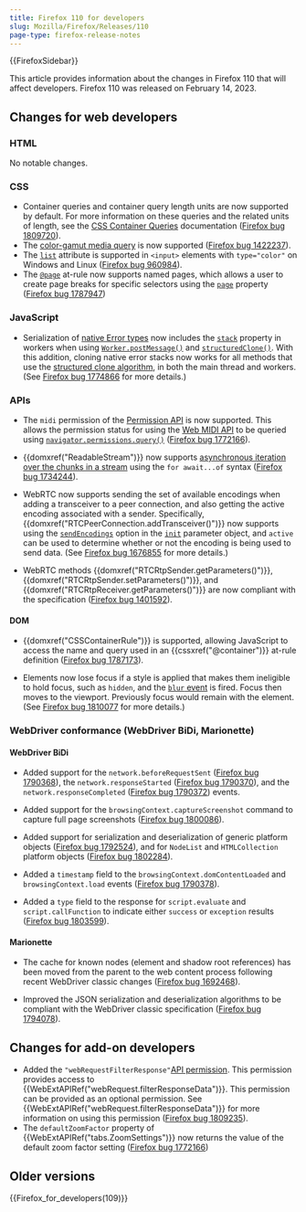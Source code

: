 ```yaml
---
title: Firefox 110 for developers
slug: Mozilla/Firefox/Releases/110
page-type: firefox-release-notes
---
```


{{FirefoxSidebar}}

This article provides information about the changes in Firefox 110 that will affect developers. Firefox 110 was released on February 14, 2023.

## Changes for web developers

### HTML

No notable changes.

### CSS

- Container queries and container query length units are now supported by default.
  For more information on these queries and the related units of length, see the [CSS Container Queries](/en-US/docs/Web/CSS/CSS_container_queries#container_query_length_units) documentation ([Firefox bug 1809720](https://bugzil.la/1809720)).
- The [color-gamut media query](/en-US/docs/Web/CSS/@media/color-gamut) is now supported ([Firefox bug 1422237](https://bugzil.la/1422237)).
- The [`list`](/en-US/docs/Web/HTML/Element/datalist#color_type) attribute is supported in `<input>` elements with `type="color"` on Windows and Linux ([Firefox bug 960984](https://bugzil.la/960984)).
- The [`@page`](/en-US/docs/Web/CSS/@page) at-rule now supports named pages, which allows a user to create page breaks for specific selectors using the [`page`](/en-US/docs/Web/CSS/page) property ([Firefox bug 1787947](https://bugzil.la/1787947))

### JavaScript

- Serialization of [native Error types](/en-US/docs/Web/JavaScript/Reference/Global_Objects/Error#error_types) now includes the [`stack`](/en-US/docs/Web/JavaScript/Reference/Global_Objects/Error/stack) property in workers when using [`Worker.postMessage()`](/en-US/docs/Web/API/Worker/postMessage) and [`structuredClone()`](/en-US/docs/Web/API/structuredClone).
  With this addition, cloning native error stacks now works for all methods that use the [structured clone algorithm](/en-US/docs/Web/API/Web_Workers_API/Structured_clone_algorithm), in both the main thread and workers.
  (See [Firefox bug 1774866](https://bugzil.la/1774866) for more details.)

### APIs

- The `midi` permission of the [Permission API](/en-US/docs/Web/API/Permissions_API) is now supported.
  This allows the permission status for using the [Web MIDI API](/en-US/docs/Web/API/Web_MIDI_API) to be queried using [`navigator.permissions.query()`](/en-US/docs/Web/API/Permissions/query) ([Firefox bug 1772166](https://bugzil.la/1772166)).

- {{domxref("ReadableStream")}} now supports [asynchronous iteration over the chunks in a stream](/en-US/docs/Web/API/ReadableStream#async_iteration) using the `for await...of` syntax ([Firefox bug 1734244](https://bugzil.la/1734244)).

- WebRTC now supports sending the set of available encodings when adding a transceiver to a peer connection, and also getting the active encoding associated with a sender.
  Specifically, {{domxref("RTCPeerConnection.addTransceiver()")}} now supports using the [`sendEncodings`](/en-US/docs/Web/API/RTCPeerConnection/addTransceiver#sendencodings) option in the [`init`](/en-US/docs/Web/API/RTCPeerConnection/addTransceiver#init) parameter object, and `active` can be used to determine whether or not the encoding is being used to send data.
  (See [Firefox bug 1676855](https://bugzil.la/1676855) for more details.)

- WebRTC methods {{domxref("RTCRtpSender.getParameters()")}}, {{domxref("RTCRtpSender.setParameters()")}}, and {{domxref("RTCRtpReceiver.getParameters()")}} are now compliant with the specification ([Firefox bug 1401592](https://bugzil.la/1401592)).

#### DOM

- {{domxref("CSSContainerRule")}} is supported, allowing JavaScript to access the name and query used in an {{cssxref("@container")}} at-rule definition ([Firefox bug 1787173](https://bugzil.la/1787173)).

- Elements now lose focus if a style is applied that makes them ineligible to hold focus, such as `hidden`, and the [`blur` event](/en-US/docs/Web/API/Element/blur_event) is fired.
  Focus then moves to the viewport.
  Previously focus would remain with the element.
  (See [Firefox bug 1810077](https://bugzil.la/1810077) for more details.)

### WebDriver conformance (WebDriver BiDi, Marionette)

#### WebDriver BiDi

- Added support for the `network.beforeRequestSent` ([Firefox bug 1790368](https://bugzil.la/1790368)), the `network.responseStarted` ([Firefox bug 1790370](https://bugzil.la/1790370)), and the `network.responseCompleted` ([Firefox bug 1790372](https://bugzil.la/1790372)) events.

- Added support for the `browsingContext.captureScreenshot` command to capture full page screenshots ([Firefox bug 1800086](https://bugzil.la/1800086)).

- Added support for serialization and deserialization of generic platform objects ([Firefox bug 1792524](https://bugzil.la/1792524)), and for `NodeList` and `HTMLCollection` platform objects ([Firefox bug 1802284](https://bugzil.la/1802284)).

- Added a `timestamp` field to the `browsingContext.domContentLoaded` and `browsingContext.load` events ([Firefox bug 1790378](https://bugzil.la/1790378)).

- Added a `type` field to the response for `script.evaluate` and `script.callFunction` to indicate either `success` or `exception` results ([Firefox bug 1803599](https://bugzil.la/1803599)).

#### Marionette

- The cache for known nodes (element and shadow root references) has been moved from the parent to the web content process following recent WebDriver classic changes ([Firefox bug 1692468](https://bugzil.la/1692468)).

- Improved the JSON serialization and deserialization algorithms to be compliant with the WebDriver classic specification ([Firefox bug 1794078](https://bugzil.la/1794078)).

## Changes for add-on developers

- Added the `"webRequestFilterResponse"`[API permission](/en-US/docs/Mozilla/Add-ons/WebExtensions/manifest.json/permissions#api_permissions). This permission provides access to {{WebExtAPIRef("webRequest.filterResponseData")}}. This permission can be provided as an optional permission. See {{WebExtAPIRef("webRequest.filterResponseData")}} for more information on using this permission ([Firefox bug 1809235](https://bugzil.la/1809235)).
- The `defaultZoomFactor` property of {{WebExtAPIRef("tabs.ZoomSettings")}} now returns the value of the default zoom factor setting ([Firefox bug 1772166](https://bugzil.la/1772166))

## Older versions

{{Firefox_for_developers(109)}}
